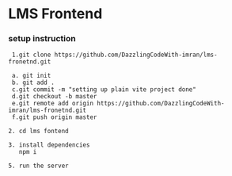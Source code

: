# LMS Frontend
### setup instruction
``` 
 1.git clone https://github.com/DazzlingCodeWith-imran/lms-fronetnd.git
 
 a. git init
 b. git add .
 c.git commit -m "setting up plain vite project done"
 d.git checkout -b master
 e.git remote add origin https://github.com/DazzlingCodeWith-imran/lms-fronetnd.git
 f.git push origin master

```
```
2. cd lms fontend
```
```
3. install dependencies
   npm i
```
```
5. run the server
```